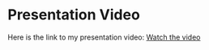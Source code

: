 # Presentation Video

Here is the link to my presentation video: [Watch the video](https://drive.google.com/file/d/1chmwe2Iy61GcHF4ynKmpRAPqbrFsveAz/view?usp=sharing)
